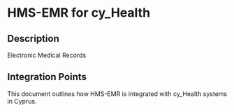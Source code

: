# HMS-EMR for cy_Health

## Description

Electronic Medical Records

## Integration Points

This document outlines how HMS-EMR is integrated with cy_Health systems in Cyprus.
